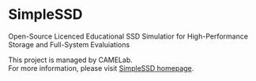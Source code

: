 # SimpleSSD
Open-Source Licenced Educational SSD Simulatior for High-Performance Storage and Full-System Evaluiations

This project is managed by CAMELab.  
For more information, please visit [SimpleSSD homepage](http://simplessd.yonsei.ac.kr).
